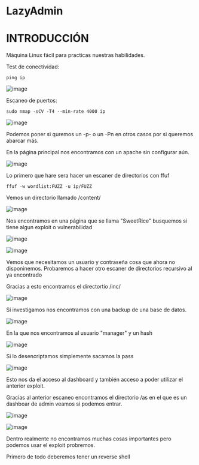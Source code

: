 <h1 alig="center">LazyAdmin</h1>

# INTRODUCCIÓN

Máquina Linux fácil para practicas nuestras habilidades.

Test de conectividad:

```
ping ip
```
![image](https://github.com/user-attachments/assets/26e92704-17fb-4a65-be43-3a9c0ec6e7e5)

Escaneo de puertos:

```
sudo nmap -sCV -T4 --min-rate 4000 ip
```

![image](https://github.com/user-attachments/assets/d935efa7-01f0-4100-ad38-f5eec94082c8)

Podemos poner si quremos un -p- o un -Pn en otros casos por si queremos abarcar más.

En la página principal nos encontramos con un apache sin configurar aún.

![image](https://github.com/user-attachments/assets/12a4c304-d01a-490b-b782-1a47b12aa7a6)

Lo primero que hare sera hacer un escaner de directorios con ffuf

```
ffuf -w wordlist:FUZZ -u ip/FUZZ
```

Vemos un directorio llamado /content/ 

![image](https://github.com/user-attachments/assets/5d336369-e66a-458e-818a-aa7383f293c4)

Nos encontramos en una página que se llama "SweetRice" busquemos si tiene algun exploit o vulnerabilidad

![image](https://github.com/user-attachments/assets/83ced06b-c69c-46bd-94c9-68eb48a70104)

![image](https://github.com/user-attachments/assets/a727c5fd-c54a-4aa3-b0ba-229f05253233)

Vemos que necesitamos un usuario y contraseña cosa que ahora no disponinemos. Probaremos a hacer otro escaner de directorios recursivo al ya encontrado

Gracias a esto encontramos el directortio /inc/

![image](https://github.com/user-attachments/assets/b8cd4ca1-a0a1-48a6-806f-0473d848c1f9)

Si investigamos nos encontramos con una backup de una base de datos.

![image](https://github.com/user-attachments/assets/f8ed6a86-7eea-40ab-95a9-ada58212f943)

En la que nos encontramos al usuario "manager" y un hash 

![image](https://github.com/user-attachments/assets/dbf1f359-b37a-4750-bc6e-3742d4111472)

Si lo desencriptamos simplemente sacamos la pass

![image](https://github.com/user-attachments/assets/2e60d2c0-a699-4ee1-9a83-0dc0b42725ce)

Esto nos da el acceso al dashboard y también acceso a poder utilizar el anterior exploit.

Gracias al anterior escaneo encontramos el directorio /as en el que es un dashboar de admin veamos si podemos entrar.

![image](https://github.com/user-attachments/assets/cd87b725-2cf5-4f8f-afc5-ac23e0ea75e9)

![image](https://github.com/user-attachments/assets/6c1fc10c-c64d-434a-8e32-26ebf9a9f666)

Dentro realmente no encontramos muchas cosas importantes pero podemos usar el exploit probremos.

Primero de todo deberemos tener un reverse shell









